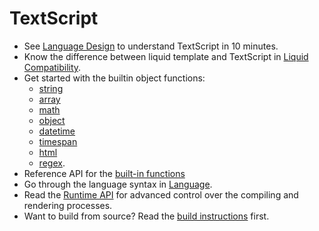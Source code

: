 TextScript
==========
* See [Language Design](language-design.md) to understand TextScript in 10 minutes.
* Know the difference between liquid template and TextScript in [Liquid Compatibility](liquid-support.md).
* Get started with the builtin object functions: 
  - [string](quickstart-string.md)
  - [array](quickstart-array.md)
  - [math](quickstart-math.md)
  - [object](quickstart-object.md)
  - [datetime](quickstart-datetime.md)
  - [timespan](quickstart-timespan.md)
  - [html](quickstart-html.md)
  - [regex](quickstart-regex.md).
* Reference API for the [built-in functions](builtins.md)
* Go through the language syntax in [Language](language.md).
* Read the [Runtime API](runtime.md) for advanced control over the compiling and rendering processes.
* Want to build from source? Read the [build instructions](build-instructions.md) first.
